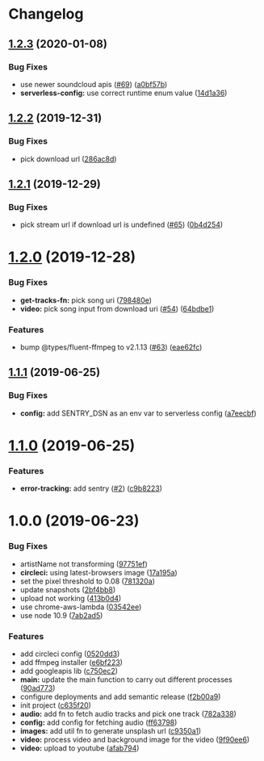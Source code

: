# Changelog


## [1.2.3](https://github.com/Buzzertech/DatSongBot/compare/v1.2.2...v1.2.3) (2020-01-08)


### Bug Fixes

* use newer soundcloud apis ([#69](https://github.com/Buzzertech/DatSongBot/issues/69)) ([a0bf57b](https://github.com/Buzzertech/DatSongBot/commit/a0bf57bfffe69a6032a594d6881c5f715fa17db1))
* **serverless-config:** use correct runtime enum value ([14d1a36](https://github.com/Buzzertech/DatSongBot/commit/14d1a36ad95bd8451540ad0a6f855a8178f0786f))

## [1.2.2](https://github.com/Buzzertech/DatSongBot/compare/v1.2.1...v1.2.2) (2019-12-31)


### Bug Fixes

* pick download url ([286ac8d](https://github.com/Buzzertech/DatSongBot/commit/286ac8de4338e0919753808afc17fa1d2d26d8a7))

## [1.2.1](https://github.com/Buzzertech/DatSongBot/compare/v1.2.0...v1.2.1) (2019-12-29)


### Bug Fixes

* pick stream url if download url is undefined ([#65](https://github.com/Buzzertech/DatSongBot/issues/65)) ([0b4d254](https://github.com/Buzzertech/DatSongBot/commit/0b4d254d2b1bdabedfd2adee3668e6b85233d4a0))

# [1.2.0](https://github.com/Buzzertech/DatSongBot/compare/v1.1.1...v1.2.0) (2019-12-28)


### Bug Fixes

* **get-tracks-fn:** pick song uri ([798480e](https://github.com/Buzzertech/DatSongBot/commit/798480e))
* **video:** pick song input from download uri ([#54](https://github.com/Buzzertech/DatSongBot/issues/54)) ([64bdbe1](https://github.com/Buzzertech/DatSongBot/commit/64bdbe1))


### Features

* bump @types/fluent-ffmpeg to v2.1.13 ([#63](https://github.com/Buzzertech/DatSongBot/issues/63)) ([eae62fc](https://github.com/Buzzertech/DatSongBot/commit/eae62fc))

## [1.1.1](https://github.com/Buzzertech/DatSongBot/compare/v1.1.0...v1.1.1) (2019-06-25)


### Bug Fixes

* **config:** add SENTRY_DSN as an env var to serverless config ([a7eecbf](https://github.com/Buzzertech/DatSongBot/commit/a7eecbf))

# [1.1.0](https://github.com/Buzzertech/DatSongBot/compare/v1.0.0...v1.1.0) (2019-06-25)


### Features

* **error-tracking:** add sentry ([#2](https://github.com/Buzzertech/DatSongBot/issues/2)) ([c9b8223](https://github.com/Buzzertech/DatSongBot/commit/c9b8223))

# 1.0.0 (2019-06-23)


### Bug Fixes

* artistName not transforming ([97751ef](https://github.com/Buzzertech/DatSongBot/commit/97751ef))
* **circleci:** using latest-browsers image ([17a195a](https://github.com/Buzzertech/DatSongBot/commit/17a195a))
* set the pixel threshold to 0.08 ([781320a](https://github.com/Buzzertech/DatSongBot/commit/781320a))
* update snapshots ([2bf4bb8](https://github.com/Buzzertech/DatSongBot/commit/2bf4bb8))
* upload not working ([413b0d4](https://github.com/Buzzertech/DatSongBot/commit/413b0d4))
* use chrome-aws-lambda ([03542ee](https://github.com/Buzzertech/DatSongBot/commit/03542ee))
* use node 10.9 ([7ab2ad5](https://github.com/Buzzertech/DatSongBot/commit/7ab2ad5))


### Features

* add circleci config ([0520dd3](https://github.com/Buzzertech/DatSongBot/commit/0520dd3))
* add ffmpeg installer ([e6bf223](https://github.com/Buzzertech/DatSongBot/commit/e6bf223))
* add googleapis lib ([c750ec2](https://github.com/Buzzertech/DatSongBot/commit/c750ec2))
* **main:** update the main function to carry out different processes ([90ad773](https://github.com/Buzzertech/DatSongBot/commit/90ad773))
* configure deployments and add semantic release ([f2b00a9](https://github.com/Buzzertech/DatSongBot/commit/f2b00a9))
* init project ([c635f20](https://github.com/Buzzertech/DatSongBot/commit/c635f20))
* **audio:** add fn to fetch audio tracks and pick one track ([782a338](https://github.com/Buzzertech/DatSongBot/commit/782a338))
* **config:** add config for fetching audio ([ff63798](https://github.com/Buzzertech/DatSongBot/commit/ff63798))
* **images:** add util fn to generate unsplash url ([c9350a1](https://github.com/Buzzertech/DatSongBot/commit/c9350a1))
* **video:** process video and background image for the video ([9f90ee6](https://github.com/Buzzertech/DatSongBot/commit/9f90ee6))
* **video:** upload to youtube ([afab794](https://github.com/Buzzertech/DatSongBot/commit/afab794))
